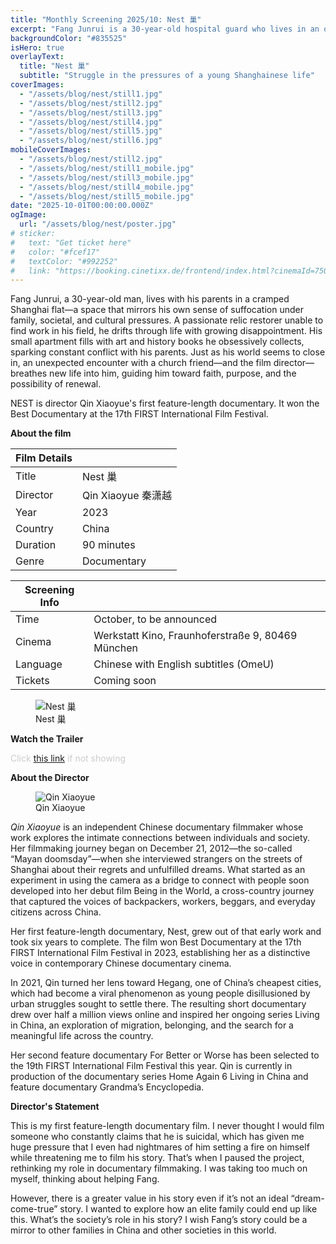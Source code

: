 ```yaml
---
title: "Monthly Screening 2025/10: Nest 巢"
excerpt: "Fang Junrui is a 30-year-old hospital guard who lives in an old tiny flat with his parents in the center of Shanghai. He has been passionate about relic restoration but couldn’t find a related job for years. That has led to his disappointment in life. He routinely buys arts and history books but runs out of space to store them, irritating his parents who own the flat. Things started to change when a friend from the church and the film director came to his life. He felt like that his life was moving again at God’s will."
backgroundColor: "#835525"
isHero: true
overlayText:
  title: "Nest 巢"
  subtitle: "Struggle in the pressures of a young Shanghainese life"
coverImages:
  - "/assets/blog/nest/still1.jpg"
  - "/assets/blog/nest/still2.jpg"
  - "/assets/blog/nest/still3.jpg"
  - "/assets/blog/nest/still4.jpg"
  - "/assets/blog/nest/still5.jpg"
  - "/assets/blog/nest/still6.jpg"
mobileCoverImages:
  - "/assets/blog/nest/still2.jpg"
  - "/assets/blog/nest/still1_mobile.jpg"
  - "/assets/blog/nest/still3_mobile.jpg"
  - "/assets/blog/nest/still4_mobile.jpg"
  - "/assets/blog/nest/still5_mobile.jpg"
date: "2025-10-01T00:00:00.000Z"
ogImage:
  url: "/assets/blog/nest/poster.jpg"
# sticker:
#   text: "Get ticket here"
#   color: "#fcef17"
#   textColor: "#992252"
#   link: "https://booking.cinetixx.de/frontend/index.html?cinemaId=750223040&showId=3291158900&bgswitch=false&resize=false#/show/750223040/3291158900"
---
```


Fang Junrui, a 30-year-old man, lives with his parents in a cramped Shanghai flat—a space that mirrors his own sense of suffocation under family, societal, and cultural pressures. A passionate relic restorer unable to find work in his field, he drifts through life with growing disappointment. His small apartment fills with art and history books he obsessively collects, sparking constant conflict with his parents. Just as his world seems to close in, an unexpected encounter with a church friend—and the film director—breathes new life into him, guiding him toward faith, purpose, and the possibility of renewal.

NEST is director Qin Xiaoyue's first feature-length documentary. It won the Best Documentary at the 17th FIRST International Film Festival.

**About the film**

| Film Details |                    |
| ------------ | ------------------ |
| Title        | Nest 巢            |
| Director     | Qin Xiaoyue 秦潇越 |
| Year         | 2023               |
| Country      | China              |
| Duration     | 90 minutes         |
| Genre        | Documentary        |

| Screening Info |                                                   |
| -------------- | ------------------------------------------------- |
| Time           | October, to be announced                          |
| Cinema         | Werkstatt Kino, Fraunhoferstraße 9, 80469 München |
| Language       | Chinese with English subtitles (OmeU)             |
| Tickets        | Coming soon                                       |

<figure>
    <img src="/assets/blog/nest/poster.jpg" alt="Nest 巢" />
    <figcaption>Nest 巢</figcaption>
</figure>

**Watch the Trailer**

<span style="color: #cccccc; font-size: 14px;">Click <a href="https://youtu.be/DYwDZu93lRQ?feature=shared" target="_blank" rel="noopener noreferrer" style="text-decoration: underline;">this link</a> if not showing</span>

<div class="youtube-embed" data-video-id="DYwDZu93lRQ" data-title="Snow in Midsummer"></div>

**About the Director**

<figure>
  <img src="/assets/blog/nest/QinXiaoyue.jpeg" alt="Qin Xiaoyue" />
  <figcaption>Qin Xiaoyue</figcaption>
</figure>

_Qin Xiaoyue_ is an independent Chinese documentary filmmaker whose work explores the intimate connections between individuals and society. Her filmmaking journey began on December 21, 2012—the so-called “Mayan doomsday”—when she interviewed strangers on the streets of Shanghai about their regrets and unfulfilled dreams. What started as an experiment in using the camera as a bridge to connect with people soon developed into her debut film Being in the World, a cross-country journey that captured the voices of backpackers, workers, beggars, and everyday citizens across China.

Her first feature-length documentary, Nest, grew out of that early work and took six years to complete. The film won Best Documentary at the 17th FIRST International Film Festival in 2023, establishing her as a distinctive voice in contemporary Chinese documentary cinema.

In 2021, Qin turned her lens toward Hegang, one of China’s cheapest cities, which had become a viral phenomenon as young people disillusioned by urban struggles sought to settle there. The resulting short documentary drew over half a million views online and inspired her ongoing series Living in China, an exploration of migration, belonging, and the search for a meaningful life across the country.

Her second feature documentary For Better or Worse has been selected to the 19th FIRST International Film Festival this year. Qin is currently in production of the documentary series Home Again 6 Living in China and feature documentary Grandma’s Encyclopedia.

**Director's Statement**

This is my first feature-length documentary film. I never thought I would film someone who constantly claims that he is suicidal, which has given me huge pressure that I even had nightmares of him setting a fire on himself while threatening me to film his story. That’s when I paused the project, rethinking my role in documentary filmmaking. I was taking too much on myself, thinking about helping Fang.

However, there is a greater value in his story even if it’s not an ideal “dream-come-true” story. I wanted to explore how an elite family could end up like this. What’s the society’s role in his story? I wish Fang’s story could be a mirror to other families in China and other societies in this world.
​
